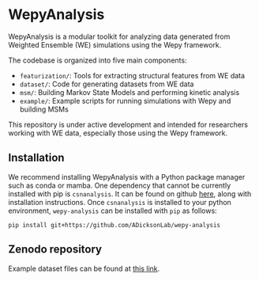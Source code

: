 # WepyAnalysis

WepyAnalysis is a modular toolkit for analyzing data generated from Weighted Ensemble (WE) simulations using the Wepy framework.

The codebase is organized into five main components:
- `featurization/`: Tools for extracting structural features from WE data
- `dataset/`: Code for generating datasets from WE data
- `msm/`: Building Markov State Models and performing kinetic analysis
- `example/`: Example scripts for running simulations with Wepy and building MSMs

This repository is under active development and intended for researchers working with WE data, especially those using the Wepy framework.

## Installation

We recommend installing WepyAnalysis with a Python package manager such as conda or mamba.
One dependency that cannot be currently installed with pip is `csnanalysis`.
It can be found on github [here](https://github.com/ADicksonLab/CSNAnalysis), along with installation instructions.
Once `csnanalysis` is installed to your python environment, `wepy-analysis` can be installed with `pip` as follows:

```
pip install git+https://github.com/ADicksonLab/wepy-analysis
```

## Zenodo repository
Example dataset files can be found at [this link](10.5281/zenodo.15361245). 


